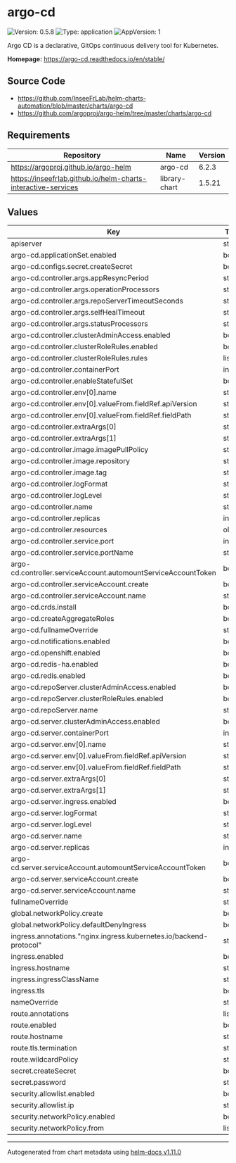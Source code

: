 # argo-cd

![Version: 0.5.8](https://img.shields.io/badge/Version-0.5.8-informational?style=flat-square) ![Type: application](https://img.shields.io/badge/Type-application-informational?style=flat-square) ![AppVersion: 1](https://img.shields.io/badge/AppVersion-1-informational?style=flat-square)

Argo CD is a declarative, GitOps continuous delivery tool for Kubernetes.

**Homepage:** <https://argo-cd.readthedocs.io/en/stable/>

## Source Code

* <https://github.com/InseeFrLab/helm-charts-automation/blob/master/charts/argo-cd>
* <https://github.com/argoproj/argo-helm/tree/master/charts/argo-cd>

## Requirements

| Repository | Name | Version |
|------------|------|---------|
| https://argoproj.github.io/argo-helm | argo-cd | 6.2.3 |
| https://inseefrlab.github.io/helm-charts-interactive-services | library-chart | 1.5.21 |

## Values

| Key | Type | Default | Description |
|-----|------|---------|-------------|
| apiserver | string | `"https://kubernetes.default.svc"` |  |
| argo-cd.applicationSet.enabled | bool | `false` |  |
| argo-cd.configs.secret.createSecret | bool | `false` |  |
| argo-cd.controller.args.appResyncPeriod | string | `"180"` |  |
| argo-cd.controller.args.operationProcessors | string | `"10"` |  |
| argo-cd.controller.args.repoServerTimeoutSeconds | string | `"60"` |  |
| argo-cd.controller.args.selfHealTimeout | string | `"5"` |  |
| argo-cd.controller.args.statusProcessors | string | `"20"` |  |
| argo-cd.controller.clusterAdminAccess.enabled | bool | `false` |  |
| argo-cd.controller.clusterRoleRules.enabled | bool | `false` |  |
| argo-cd.controller.clusterRoleRules.rules | list | `[]` |  |
| argo-cd.controller.containerPort | int | `8082` |  |
| argo-cd.controller.enableStatefulSet | bool | `true` |  |
| argo-cd.controller.env[0].name | string | `"KUBERNETES_NAMESPACE"` |  |
| argo-cd.controller.env[0].valueFrom.fieldRef.apiVersion | string | `"v1"` |  |
| argo-cd.controller.env[0].valueFrom.fieldRef.fieldPath | string | `"metadata.namespace"` |  |
| argo-cd.controller.extraArgs[0] | string | `"--namespace"` |  |
| argo-cd.controller.extraArgs[1] | string | `"$(KUBERNETES_NAMESPACE)"` |  |
| argo-cd.controller.image.imagePullPolicy | string | `nil` |  |
| argo-cd.controller.image.repository | string | `nil` |  |
| argo-cd.controller.image.tag | string | `nil` |  |
| argo-cd.controller.logFormat | string | `"text"` |  |
| argo-cd.controller.logLevel | string | `"info"` |  |
| argo-cd.controller.name | string | `"application-controller"` |  |
| argo-cd.controller.replicas | int | `1` |  |
| argo-cd.controller.resources | object | `{}` |  |
| argo-cd.controller.service.port | int | `443` |  |
| argo-cd.controller.service.portName | string | `"https-controller"` |  |
| argo-cd.controller.serviceAccount.automountServiceAccountToken | bool | `true` |  |
| argo-cd.controller.serviceAccount.create | bool | `true` |  |
| argo-cd.controller.serviceAccount.name | string | `"argocd-application-controller"` |  |
| argo-cd.crds.install | bool | `false` |  |
| argo-cd.createAggregateRoles | bool | `false` |  |
| argo-cd.fullnameOverride | string | `"argocd"` |  |
| argo-cd.notifications.enabled | bool | `false` |  |
| argo-cd.openshift.enabled | bool | `false` |  |
| argo-cd.redis-ha.enabled | bool | `false` |  |
| argo-cd.redis.enabled | bool | `true` |  |
| argo-cd.repoServer.clusterAdminAccess.enabled | bool | `false` |  |
| argo-cd.repoServer.clusterRoleRules.enabled | bool | `false` |  |
| argo-cd.repoServer.name | string | `"repo-server"` |  |
| argo-cd.server.clusterAdminAccess.enabled | bool | `false` |  |
| argo-cd.server.containerPort | int | `8080` |  |
| argo-cd.server.env[0].name | string | `"KUBERNETES_NAMESPACE"` |  |
| argo-cd.server.env[0].valueFrom.fieldRef.apiVersion | string | `"v1"` |  |
| argo-cd.server.env[0].valueFrom.fieldRef.fieldPath | string | `"metadata.namespace"` |  |
| argo-cd.server.extraArgs[0] | string | `"--namespace"` |  |
| argo-cd.server.extraArgs[1] | string | `"$(KUBERNETES_NAMESPACE)"` |  |
| argo-cd.server.ingress.enabled | bool | `false` |  |
| argo-cd.server.logFormat | string | `"text"` |  |
| argo-cd.server.logLevel | string | `"info"` |  |
| argo-cd.server.name | string | `"server"` |  |
| argo-cd.server.replicas | int | `1` |  |
| argo-cd.server.serviceAccount.automountServiceAccountToken | bool | `true` |  |
| argo-cd.server.serviceAccount.create | bool | `true` |  |
| argo-cd.server.serviceAccount.name | string | `"argocd-server"` |  |
| fullnameOverride | string | `"argocd"` |  |
| global.networkPolicy.create | bool | `false` |  |
| global.networkPolicy.defaultDenyIngress | bool | `false` |  |
| ingress.annotations."nginx.ingress.kubernetes.io/backend-protocol" | string | `"HTTPS"` |  |
| ingress.enabled | bool | `true` |  |
| ingress.hostname | string | `"chart-example.local"` |  |
| ingress.ingressClassName | string | `""` |  |
| ingress.tls | bool | `true` |  |
| nameOverride | string | `""` |  |
| route.annotations | list | `[]` |  |
| route.enabled | bool | `false` |  |
| route.hostname | string | `"chart-example.local"` |  |
| route.tls.termination | string | `"edge"` |  |
| route.wildcardPolicy | string | `"None"` |  |
| secret.createSecret | bool | `true` |  |
| secret.password | string | `"changeme"` |  |
| security.allowlist.enabled | bool | `true` |  |
| security.allowlist.ip | string | `"0.0.0.0/0"` |  |
| security.networkPolicy.enabled | bool | `true` |  |
| security.networkPolicy.from | list | `[]` |  |

----------------------------------------------
Autogenerated from chart metadata using [helm-docs v1.11.0](https://github.com/norwoodj/helm-docs/releases/v1.11.0)
